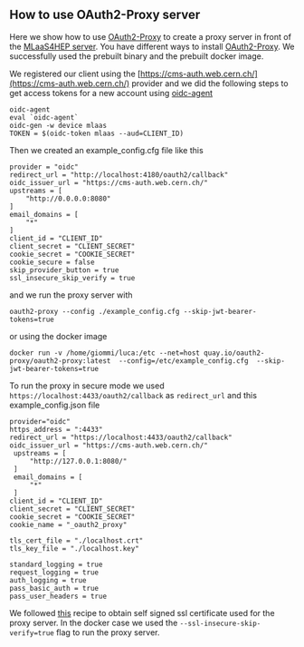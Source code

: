 ## How to use OAuth2-Proxy server
Here we show how to use [OAuth2-Proxy](https://oauth2-proxy.github.io/oauth2-proxy/) to create a proxy server in front of the [MLaaS4HEP server](https://github.com/lgiommi/MLaaS4HEP_server/blob/master/server.py).
You have different ways to install [OAuth2-Proxy](https://oauth2-proxy.github.io/oauth2-proxy/docs/). We successfully used the prebuilt binary and the prebuilt docker image.

We registered our client using the [https://cms-auth.web.cern.ch/](https://cms-auth.web.cern.ch/) provider and we did the following steps to get access tokens for a new account using [oidc-agent](https://indigo-dc.gitbook.io/oidc-agent/)
```
oidc-agent
eval `oidc-agent`
oidc-gen -w device mlaas
TOKEN = $(oidc-token mlaas --aud=CLIENT_ID)
```
Then we created an example_config.cfg file like this 
```
provider = "oidc"
redirect_url = "http://localhost:4180/oauth2/callback"
oidc_issuer_url = "https://cms-auth.web.cern.ch/"
upstreams = [
    "http://0.0.0.0:8080"
]
email_domains = [
    "*"
]
client_id = "CLIENT_ID"
client_secret = "CLIENT_SECRET"
cookie_secret = "COOKIE_SECRET"
cookie_secure = false
skip_provider_button = true
ssl_insecure_skip_verify = true
```
and we run the proxy server with
```
oauth2-proxy --config ./example_config.cfg --skip-jwt-bearer-tokens=true
```
or using the docker image
```
docker run -v /home/giommi/luca:/etc --net=host quay.io/oauth2-proxy/oauth2-proxy:latest  --config=/etc/example_config.cfg  --skip-jwt-bearer-tokens=true
```
To run the proxy in secure mode we used `https://localhost:4433/oauth2/callback` as `redirect_url` and this example_config.json file
```
provider="oidc"
https_address = ":4433"
redirect_url = "https://localhost:4433/oauth2/callback"
oidc_issuer_url = "https://cms-auth.web.cern.ch/"
 upstreams = [
     "http://127.0.0.1:8080/"
 ]
 email_domains = [
     "*"
 ]
client_id = "CLIENT_ID"
client_secret = "CLIENT_SECRET"
cookie_secret = "COOKIE_SECRET"
cookie_name = "_oauth2_proxy"

tls_cert_file = "./localhost.crt"
tls_key_file = "./localhost.key"

standard_logging = true
request_logging = true
auth_logging = true
pass_basic_auth = true
pass_user_headers = true
```
We followed [this](https://www.rosehosting.com/blog/how-to-generate-a-self-signed-ssl-certificate-on-linux/) recipe to obtain self signed ssl certificate used for the proxy server.
In the docker case we used the `--ssl-insecure-skip-verify=true` flag to run the proxy server.
